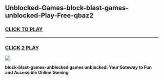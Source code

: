 
## Unblocked-Games-block-blast-games-unblocked-Play-Free-qbaz2
<h3>
<a href="https://premium76.site?title=block-blast-games-unblocked&ref=17A">CLICK TO PLAY</a></h3>
<hr>

<h3>
<a href="https://premium76.site?title=block-blast-games-unblocked&ref=17A">CLICK 2 PLAY</a>
  
</h3>

<a href="https://premium76.site?title=block-blast-games-unblocked&ref=17A"><img src="https://clearcache.store/games.png"></a>


**block-blast-games-unblocked games unblocked: Your Gateway to Fun and Accessible Online Gaming**
